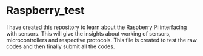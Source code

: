 # Raspberry_test
I have created this repository to learn about the Raspberry Pi interfacing with sensors. This will give the insights about working of sensors, microcontrollers and respective protocols.
This file is created to test the raw codes and then finally submit all the codes.
